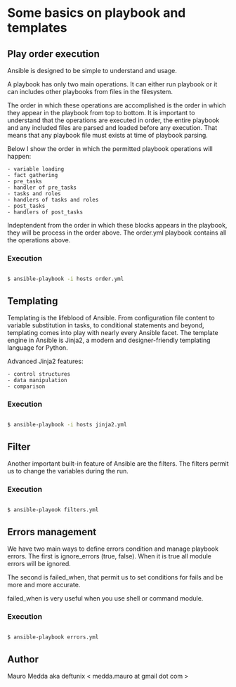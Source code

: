 # Some basics on playbook and templates

## Play order execution

Ansible is designed to be simple to understand and usage.

A playbook has only two main operations. It can either run playbook or it can
includes other playbooks from files in the filesystem.

The order in which these operations are accomplished is the order in which they
appear in the playbook from top to bottom. It is important to understand that
the operations are executed in order, the entire playbook and any included
files are parsed and loaded before any execution. That means that any playbook
file must exists at time of playbook parsing.

Below I show the order in which the permitted playbook operations will happen:

    - variable loading
    - fact gathering
    - pre_tasks
    - handler of pre_tasks
    - tasks and roles
    - handlers of tasks and roles
    - post_tasks
    - handlers of post_tasks

Indeptendent from the order in which these blocks appears in the playbook, they
will be process in the order above.
The order.yml playbook contains all the operations above.

### Execution

```bash

$ ansible-playbook -i hosts order.yml

```

## Templating

Templating is the lifeblood of Ansible. From configuration file content to
variable substitution in tasks, to conditional statements and beyond,
templating comes into play with nearly every Ansible facet. The template engine
in Ansible is Jinja2, a modern and designer-friendly templating language for
Python.

Advanced Jinja2 features:

    - control structures
    - data manipulation
    - comparison


### Execution

```bash

$ ansible-playbook -i hosts jinja2.yml

```
## Filter

Another important built-in feature of Ansible are the filters. The filters
permit us to change the variables during the run.

### Execution

```bash

$ ansible-playook filters.yml

```

## Errors management

We have two main ways to define errors condition and manage playbook errors.
The first is ignore_errors (true, false). When it is true all module errors
will be ignored.

The second is failed_when, that permit us to set conditions for fails and
be more and more accurate.

failed_when is very useful when you use shell or command module.

### Execution


```bash

$ ansible-playbook errors.yml

```


## Author

Mauro Medda aka deftunix < medda.mauro at gmail dot com >

